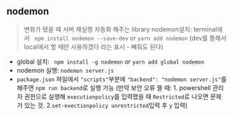 ## nodemon
> 변화가 됐을 때 서버 재실행 자동화 해주는 library
nodemon설치: terminal에서 ``` npm install nodemon --save-dev``` or ```yarn add nodemon``` (dev를 통해서 local에서 할 때만 사용하겠다 라는 표시 - 빼줘도 된다) 
- global 설치: ``` npm install -g nodemon``` or ```yarn add global nodemon```
- nodemon 실행: ```nodemon server.js```
- ```package.json``` 파일에서 ```"scripts"```부분에 ```"backend": "nodemon server.js"```를 해주면 ```npm run backend```로 실행 가능
(만약 보안 오류 뜰 때: 1. powershell 관리자 권한으로 실행해 ```executionpolicy```를 입력했을 때 ```Restricted```로 나오면 문제가 있는 것.
2.```set-exectionpolicy unrestricted```입력 후 ```y``` 입력)



